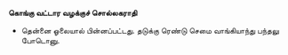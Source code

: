 **கொங்கு வட்டார வழக்குச் சொல்லகராதி**
- தென்னை ஓலையால் பின்னப்பட்டது. தடுக்கு ரெண்டு செமை வாங்கியாந்து பந்தலு போடொனு.


